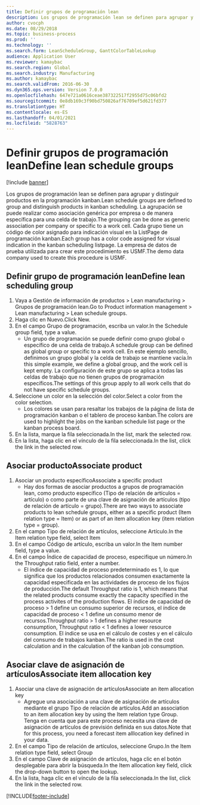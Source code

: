 ```yaml
---
title: Definir grupos de programación lean
description: Los grupos de programación lean se definen para agrupar y distinguir productos en la programación kanban.
author: cvocph
ms.date: 08/29/2018
ms.topic: business-process
ms.prod: ''
ms.technology: ''
ms.search.form: LeanScheduleGroup, GanttColorTableLookup
audience: Application User
ms.reviewer: kamaybac
ms.search.region: Global
ms.search.industry: Manufacturing
ms.author: kamaybac
ms.search.validFrom: 2016-06-30
ms.dyn365.ops.version: Version 7.0.0
ms.openlocfilehash: 647e721a0616ceae387322517f2955d75c06bfd2
ms.sourcegitcommit: 0e8db169c3f90bd750826af76709ef5d621fd377
ms.translationtype: HT
ms.contentlocale: es-ES
ms.lasthandoff: 04/01/2021
ms.locfileid: "5828763"
---
```

# <a name="define-lean-schedule-groups"></a><span data-ttu-id="f6241-103">Definir grupos de programación lean</span><span class="sxs-lookup"><span data-stu-id="f6241-103">Define lean schedule groups</span></span>

[!include [banner](../../includes/banner.md)]

<span data-ttu-id="f6241-104">Los grupos de programación lean se definen para agrupar y distinguir productos en la programación kanban.</span><span class="sxs-lookup"><span data-stu-id="f6241-104">Lean schedule groups are defined to group and distinguish products in kanban scheduling.</span></span> <span data-ttu-id="f6241-105">La agrupación se puede realizar como asociación genérica por empresa o de manera específica para una celda de trabajo.</span><span class="sxs-lookup"><span data-stu-id="f6241-105">The grouping can be done as generic association per company or specific to a work cell.</span></span> <span data-ttu-id="f6241-106">Cada grupo tiene un código de color asignado para indicación visual en la ListPage de programación kanban.</span><span class="sxs-lookup"><span data-stu-id="f6241-106">Each group has a color code assigned for visual indication in the kanban scheduling listpage.</span></span> <span data-ttu-id="f6241-107">La empresa de datos de prueba utilizada para crear este procedimiento es USMF.</span><span class="sxs-lookup"><span data-stu-id="f6241-107">The demo data company used to create this procedure is USMF.</span></span>


## <a name="define-lean-scheduling-group"></a><span data-ttu-id="f6241-108">Definir grupo de programación lean</span><span class="sxs-lookup"><span data-stu-id="f6241-108">Define lean scheduling group</span></span>
1. <span data-ttu-id="f6241-109">Vaya a Gestión de información de productos > Lean manufacturing > Grupos de programación lean.</span><span class="sxs-lookup"><span data-stu-id="f6241-109">Go to Product information management > Lean manufacturing > Lean schedule groups.</span></span>
2. <span data-ttu-id="f6241-110">Haga clic en Nuevo.</span><span class="sxs-lookup"><span data-stu-id="f6241-110">Click New.</span></span>
3. <span data-ttu-id="f6241-111">En el campo Grupo de programación, escriba un valor.</span><span class="sxs-lookup"><span data-stu-id="f6241-111">In the Schedule group field, type a value.</span></span>
    * <span data-ttu-id="f6241-112">Un grupo de programación se puede definir como grupo global o específico de una celda de trabajo.</span><span class="sxs-lookup"><span data-stu-id="f6241-112">A schedule group can be defined as global group or specific to a work cell.</span></span> <span data-ttu-id="f6241-113">En este ejemplo sencillo, definimos un grupo global y la celda de trabajo se mantiene vacía.</span><span class="sxs-lookup"><span data-stu-id="f6241-113">In this simple example, we define a global group, and the work cell is kept empty.</span></span> <span data-ttu-id="f6241-114">La configuración de este grupo se aplica a todas las celdas de trabajo que no tienen grupos de programación específicos.</span><span class="sxs-lookup"><span data-stu-id="f6241-114">The settings of this group apply to all work cells that do not have specific schedule groups.</span></span>  
4. <span data-ttu-id="f6241-115">Seleccione un color en la selección del color.</span><span class="sxs-lookup"><span data-stu-id="f6241-115">Select a color from the color selection.</span></span>
    * <span data-ttu-id="f6241-116">Los colores se usan para resaltar los trabajos de la página de lista de programación kanban o el tablero de proceso kanban.</span><span class="sxs-lookup"><span data-stu-id="f6241-116">The colors are used to highlight the jobs on the kanban schedule list page or the kanban process board.</span></span>  
5. <span data-ttu-id="f6241-117">En la lista, marque la fila seleccionada.</span><span class="sxs-lookup"><span data-stu-id="f6241-117">In the list, mark the selected row.</span></span>
6. <span data-ttu-id="f6241-118">En la lista, haga clic en el vínculo de la fila seleccionada.</span><span class="sxs-lookup"><span data-stu-id="f6241-118">In the list, click the link in the selected row.</span></span>

## <a name="associate-product"></a><span data-ttu-id="f6241-119">Asociar producto</span><span class="sxs-lookup"><span data-stu-id="f6241-119">Associate product</span></span>
1. <span data-ttu-id="f6241-120">Asociar un producto específico</span><span class="sxs-lookup"><span data-stu-id="f6241-120">Associate a specific product</span></span>
    * <span data-ttu-id="f6241-121">Hay dos formas de asociar productos a grupos de programación lean, como producto específico (Tipo de relación de artículos = artículo) o como parte de una clave de asignación de artículos (tipo de relación de artículo = grupo).</span><span class="sxs-lookup"><span data-stu-id="f6241-121">There are two ways to associate products to lean schedule groups, either as a specific product (Item relation type = Item) or as part of an item allocation key (item relation type = group).</span></span>    
2. <span data-ttu-id="f6241-122">En el campo Tipo de relación de artículos, seleccione Artículo.</span><span class="sxs-lookup"><span data-stu-id="f6241-122">In the Item relation type field, select Item</span></span>
3. <span data-ttu-id="f6241-123">En el campo Código de artículo, escriba un valor.</span><span class="sxs-lookup"><span data-stu-id="f6241-123">In the Item number field, type a value.</span></span>
4. <span data-ttu-id="f6241-124">En el campo Índice de capacidad de proceso, especifique un número.</span><span class="sxs-lookup"><span data-stu-id="f6241-124">In the Throughput ratio field, enter a number.</span></span>
    * <span data-ttu-id="f6241-125">El índice de capacidad de proceso predeterminado es 1, lo que significa que los productos relacionados consumen exactamente la capacidad especificada en las actividades de proceso de los flujos de producción.</span><span class="sxs-lookup"><span data-stu-id="f6241-125">The default Throughput ratio is 1, which means that the related products consume exactly the capacity specified in the process activites of the production flows.</span></span> <span data-ttu-id="f6241-126">El índice de capacidad de proceso > 1 define un consumo superior de recursos, el índice de capacidad de proceso < 1 define un consumo menor de recursos.</span><span class="sxs-lookup"><span data-stu-id="f6241-126">Throughput ratio > 1 defines a higher resource consumption, Throughput ratio < 1 defines a lower resource consumption.</span></span> <span data-ttu-id="f6241-127">El índice se usa en el cálculo de costes y en el cálculo del consumo de trabajos kanban.</span><span class="sxs-lookup"><span data-stu-id="f6241-127">The ratio is used in the cost calculation and in the calculation of the kanban job consumption.</span></span>  

## <a name="associate-item-allocation-key"></a><span data-ttu-id="f6241-128">Asociar clave de asignación de artículos</span><span class="sxs-lookup"><span data-stu-id="f6241-128">Associate item allocation key</span></span>
1. <span data-ttu-id="f6241-129">Asociar una clave de asignación de artículos</span><span class="sxs-lookup"><span data-stu-id="f6241-129">Associate an item allocation key</span></span>
    * <span data-ttu-id="f6241-130">Agregue una asociación a una clave de asignación de artículos mediante el grupo Tipo de relación de artículos.</span><span class="sxs-lookup"><span data-stu-id="f6241-130">Add an association to an item allocation key by using the Item relation type Group.</span></span>   <span data-ttu-id="f6241-131">Tenga en cuenta que para este proceso necesita una clave de asignación de artículos de previsión definida en sus datos.</span><span class="sxs-lookup"><span data-stu-id="f6241-131">Note that for this process, you need a forecast item alllocation key defined in your data.</span></span>  
2. <span data-ttu-id="f6241-132">En el campo Tipo de relación de artículos, seleccione Grupo.</span><span class="sxs-lookup"><span data-stu-id="f6241-132">In the Item relation type field, select Group</span></span>
3. <span data-ttu-id="f6241-133">En el campo Clave de asignación de artículos, haga clic en el botón desplegable para abrir la búsqueda.</span><span class="sxs-lookup"><span data-stu-id="f6241-133">In the Item allocation key field, click the drop-down button to open the lookup.</span></span>
4. <span data-ttu-id="f6241-134">En la lista, haga clic en el vínculo de la fila seleccionada.</span><span class="sxs-lookup"><span data-stu-id="f6241-134">In the list, click the link in the selected row.</span></span>



[!INCLUDE[footer-include](../../../includes/footer-banner.md)]
